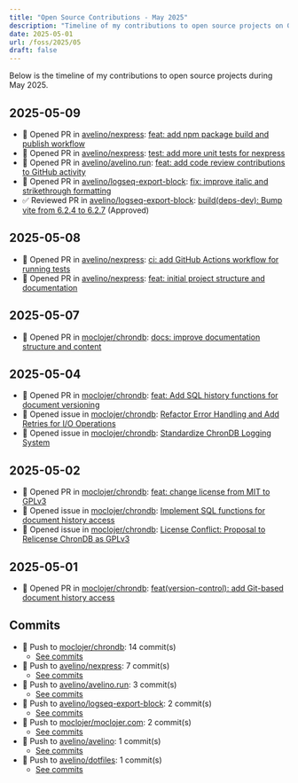 ```yaml
---
title: "Open Source Contributions - May 2025"
description: "Timeline of my contributions to open source projects on GitHub during May 2025."
date: 2025-05-01
url: /foss/2025/05
draft: false
---
```


Below is the timeline of my contributions to open source projects during May 2025.

## 2025-05-09

- 🔀 Opened PR in [avelino/nexpress](https://github.com/avelino/nexpress): [feat: add npm package build and publish workflow](https://github.com/avelino/nexpress/pull/4)
- 🔀 Opened PR in [avelino/nexpress](https://github.com/avelino/nexpress): [test: add more unit tests for nexpress](https://github.com/avelino/nexpress/pull/3)
- 🔀 Opened PR in [avelino/avelino.run](https://github.com/avelino/avelino.run): [feat: add code review contributions to GitHub activity](https://github.com/avelino/avelino.run/pull/57)
- 🔀 Opened PR in [avelino/logseq-export-block](https://github.com/avelino/logseq-export-block): [fix: improve italic and strikethrough formatting](https://github.com/avelino/logseq-export-block/pull/9)
- ✅ Reviewed PR in [avelino/logseq-export-block](https://github.com/avelino/logseq-export-block): [build(deps-dev): Bump vite from 6.2.4 to 6.2.7](https://github.com/avelino/logseq-export-block/pull/8#pullrequestreview-2829419796) (Approved)

## 2025-05-08

- 🔀 Opened PR in [avelino/nexpress](https://github.com/avelino/nexpress): [ci: add GitHub Actions workflow for running tests](https://github.com/avelino/nexpress/pull/2)
- 🔀 Opened PR in [avelino/nexpress](https://github.com/avelino/nexpress): [feat: initial project structure and documentation](https://github.com/avelino/nexpress/pull/1)

## 2025-05-07

- 🔀 Opened PR in [moclojer/chrondb](https://github.com/moclojer/chrondb): [docs: improve documentation structure and content](https://github.com/moclojer/chrondb/pull/34)

## 2025-05-04

- 🔀 Opened PR in [moclojer/chrondb](https://github.com/moclojer/chrondb): [feat: Add SQL history functions for document versioning](https://github.com/moclojer/chrondb/pull/31)
- 🐛 Opened issue in [moclojer/chrondb](https://github.com/moclojer/chrondb): [Refactor Error Handling and Add Retries for I/O Operations](https://github.com/moclojer/chrondb/issues/33)
- 🐛 Opened issue in [moclojer/chrondb](https://github.com/moclojer/chrondb): [Standardize ChronDB Logging System](https://github.com/moclojer/chrondb/issues/32)

## 2025-05-02

- 🔀 Opened PR in [moclojer/chrondb](https://github.com/moclojer/chrondb): [feat: change license from MIT to GPLv3](https://github.com/moclojer/chrondb/pull/29)
- 🐛 Opened issue in [moclojer/chrondb](https://github.com/moclojer/chrondb): [Implement SQL functions for document history access](https://github.com/moclojer/chrondb/issues/30)
- 🐛 Opened issue in [moclojer/chrondb](https://github.com/moclojer/chrondb): [License Conflict: Proposal to Relicense ChronDB as GPLv3](https://github.com/moclojer/chrondb/issues/28)

## 2025-05-01

- 🔀 Opened PR in [moclojer/chrondb](https://github.com/moclojer/chrondb): [feat(version-control): add Git-based document history access](https://github.com/moclojer/chrondb/pull/27)

## Commits

- 🔨 Push to [moclojer/chrondb](https://github.com/moclojer/chrondb): 14 commit(s)
  - [See commits](https://github.com/moclojer/chrondb/commits?author=avelino&since=2025-05-01T00:00:00Z&until=2025-05-31T23:59:59Z)
- 🔨 Push to [avelino/nexpress](https://github.com/avelino/nexpress): 7 commit(s)
  - [See commits](https://github.com/avelino/nexpress/commits?author=avelino&since=2025-05-01T00:00:00Z&until=2025-05-31T23:59:59Z)
- 🔨 Push to [avelino/avelino.run](https://github.com/avelino/avelino.run): 3 commit(s)
  - [See commits](https://github.com/avelino/avelino.run/commits?author=avelino&since=2025-05-01T00:00:00Z&until=2025-05-31T23:59:59Z)
- 🔨 Push to [avelino/logseq-export-block](https://github.com/avelino/logseq-export-block): 2 commit(s)
  - [See commits](https://github.com/avelino/logseq-export-block/commits?author=avelino&since=2025-05-01T00:00:00Z&until=2025-05-31T23:59:59Z)
- 🔨 Push to [moclojer/moclojer.com](https://github.com/moclojer/moclojer.com): 2 commit(s)
  - [See commits](https://github.com/moclojer/moclojer.com/commits?author=avelino&since=2025-05-01T00:00:00Z&until=2025-05-31T23:59:59Z)
- 🔨 Push to [avelino/avelino](https://github.com/avelino/avelino): 1 commit(s)
  - [See commits](https://github.com/avelino/avelino/commits?author=avelino&since=2025-05-01T00:00:00Z&until=2025-05-31T23:59:59Z)
- 🔨 Push to [avelino/dotfiles](https://github.com/avelino/dotfiles): 1 commit(s)
  - [See commits](https://github.com/avelino/dotfiles/commits?author=avelino&since=2025-05-01T00:00:00Z&until=2025-05-31T23:59:59Z)

